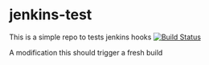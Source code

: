 # jenkins-test
This is a simple repo to tests jenkins hooks
[![Build Status](https://jenkins.meqtrees.net/job/DDFacet_master_cron/badge/icon)](https://jenkins.meqtrees.net/job/DDFacet_master_cron)

A modification this should trigger a fresh build
